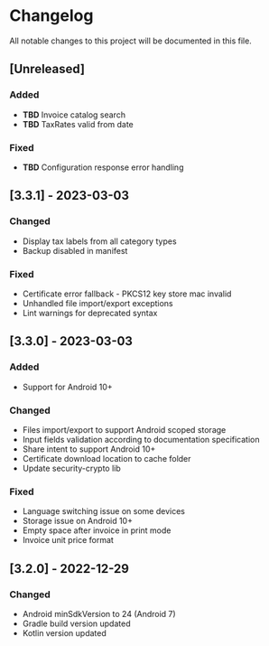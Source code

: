 # Changelog

All notable changes to this project will be documented in this file.

## [Unreleased]

### Added

- **TBD** Invoice catalog search
- **TBD** TaxRates valid from date

### Fixed

- **TBD** Configuration response error handling

## [3.3.1] - 2023-03-03

### Changed

- Display tax labels from all category types
- Backup disabled in manifest

### Fixed

- Certificate error fallback - PKCS12 key store mac invalid
- Unhandled file import/export exceptions 
- Lint warnings for deprecated syntax

## [3.3.0] - 2023-03-03

### Added

- Support for Android 10+

### Changed

- Files import/export to support Android scoped storage
- Input fields validation according to documentation specification
- Share intent to support Android 10+
- Certificate download location to cache folder
- Update security-crypto lib

### Fixed

- Language switching issue on some devices
- Storage issue on Android 10+
- Empty space after invoice in print mode
- Invoice unit price format

## [3.2.0] - 2022-12-29

### Changed

- Android minSdkVersion to 24 (Android 7)
- Gradle build version updated
- Kotlin version updated
